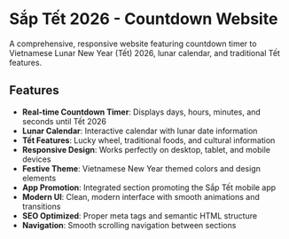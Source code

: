 # Sắp Tết 2026 - Countdown Website

A comprehensive, responsive website featuring countdown timer to Vietnamese Lunar New Year (Tết) 2026, lunar calendar, and traditional Tết features.

## Features
- **Real-time Countdown Timer**: Displays days, hours, minutes, and seconds until Tết 2026
- **Lunar Calendar**: Interactive calendar with lunar date information
- **Tết Features**: Lucky wheel, traditional foods, and cultural information
- **Responsive Design**: Works perfectly on desktop, tablet, and mobile devices
- **Festive Theme**: Vietnamese New Year themed colors and design elements
- **App Promotion**: Integrated section promoting the Sắp Tết mobile app
- **Modern UI**: Clean, modern interface with smooth animations and transitions
- **SEO Optimized**: Proper meta tags and semantic HTML structure
- **Navigation**: Smooth scrolling navigation between sections